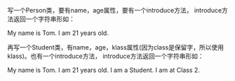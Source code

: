 写一个Person类，要有name，age属性，要有一个introduce方法，
introduce方法返回一个字符串形如：

My name is Tom. I am 21 years old.

再写一个Student类，有name，age，klass属性(因为class是保留字，所以使用klass)。也有一个introduce方法，
introduce方法返回一个字符串形如：

My name is Tom. I am 21 years old. I am a Student. I am at Class 2.


